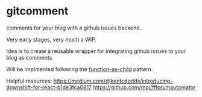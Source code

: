 # gitcomment

comments for your blog with a github issues backend.

Very early stages, very much a  WIP.

Idea is to create a reusable wrapper for integrating github issues to your blog as comments.

Will be implmented following the [function-as-child](https://medium.com/merrickchristensen/function-as-child-components-5f3920a9ace9) pattern.

Helpful resources:
https://medium.com/@kentcdodds/introducing-downshift-for-react-b1de3fca0817
https://github.com/mpj/ffforumautomator
